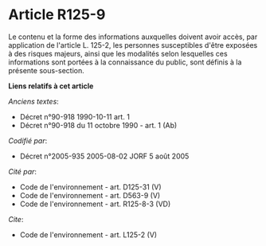 # Article R125-9

Le contenu et la forme des informations auxquelles doivent avoir accès, par application de l'article L. 125-2, les personnes
susceptibles d'être exposées à des risques majeurs, ainsi que les modalités selon lesquelles ces informations sont portées à
la connaissance du public, sont définis à la présente sous-section.

**Liens relatifs à cet article**

_Anciens textes_:

  - Décret n°90-918 1990-10-11 art. 1
  - Décret n°90-918 du 11 octobre 1990 - art. 1 (Ab)

_Codifié par_:

  - Décret n°2005-935 2005-08-02 JORF 5 août 2005

_Cité par_:

  - Code de l'environnement - art. D125-31 (V)
  - Code de l'environnement - art. D563-9 (V)
  - Code de l'environnement - art. R125-8-3 (VD)

_Cite_:

  - Code de l'environnement - art. L125-2 (V)
